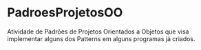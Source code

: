 # PadroesProjetosOO
Atividade de Padrões de Projetos Orientados a Objetos que visa implementar alguns dos Patterns em alguns programas já criados. 
